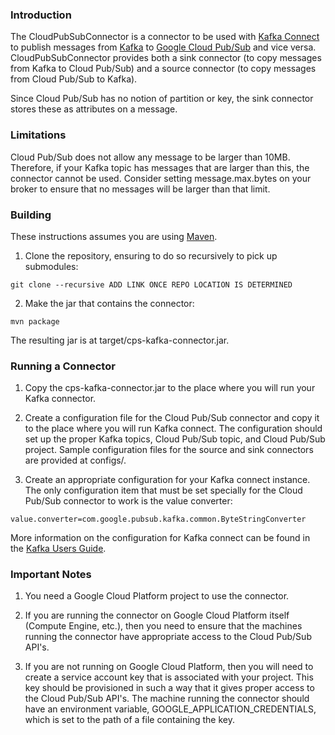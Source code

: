 ### Introduction

The CloudPubSubConnector is a connector to be used with
[Kafka Connect](http://kafka.apache.org/documentation.html#connect) to publish
messages from [Kafka](http://kafka.apache.org) to
[Google Cloud Pub/Sub](https://cloud.google.com/pubsub/) and vice versa. CloudPubSubConnector
provides both a sink connector (to copy messages from Kafka to Cloud Pub/Sub)
and a source connector (to copy messages from Cloud Pub/Sub to Kafka).

Since Cloud Pub/Sub has no notion of partition or key, the sink connector stores
these as attributes on a message.

### Limitations

Cloud Pub/Sub does not allow any message to be larger than 10MB. Therefore, if
your Kafka topic has messages that are larger than this, the connector cannot
be used. Consider setting message.max.bytes on your broker to ensure that no
messages will be larger than that limit.

### Building

These instructions assumes you are using [Maven](https://maven.apache.org/).

1. Clone the repository, ensuring to do so recursively to pick up submodules:

 `git clone --recursive ADD LINK ONCE REPO LOCATION IS DETERMINED`

2. Make the jar that contains the connector:

 `mvn package`

The resulting jar is at target/cps-kafka-connector.jar.

### Running a Connector

1. Copy the cps-kafka-connector.jar to the place where you will run your Kafka
connector.

2. Create a configuration file for the Cloud Pub/Sub connector and copy it to
the place where you will run Kafka connect. The configuration should set up the
proper Kafka topics, Cloud Pub/Sub topic, and Cloud Pub/Sub project. Sample
configuration files for the source and sink connectors are provided at
configs/.

3. Create an appropriate configuration for your Kafka connect instance. The
only configuration item that must be set specially for the Cloud Pub/Sub
connector to work is the value converter:

`value.converter=com.google.pubsub.kafka.common.ByteStringConverter`

More information on the configuration for Kafka connect can be found in the
[Kafka Users Guide](http://kafka.apache.org/documentation.html#connect_running).

### Important Notes

1. You need a Google Cloud Platform project to use the connector.

2. If you are running the connector on Google Cloud Platform itself (Compute Engine, etc.),
then you need to ensure that the machines running the connector have appropriate access to the
Cloud Pub/Sub API's.

3. If you are not running on Google Cloud Platform, then you will need to create a service account
key that is associated with your project. This key should be provisioned in such a way that it
gives proper access to the Cloud Pub/Sub API's. The machine running the connector should have an
environment variable, GOOGLE_APPLICATION_CREDENTIALS, which is set to the path of a file
containing the key.
